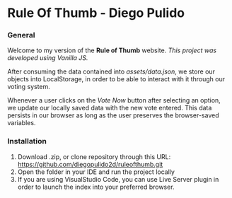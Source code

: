 # Rule Of Thumb - Diego Pulido

### General

Welcome to my version of the **Rule of Thumb** website.
*This project was developed using Vanilla JS.*

After consuming the data contained into *assets/data.json*, we store our objects into LocalStorage, in order to be able to interact with it through our voting system.

Whenever a user clicks on the *Vote Now* button after selecting an option, we update our locally saved data with the new vote entered. This data persists in our browser as long as the user preserves the browser-saved variables.

### Installation

1. Download .zip, or clone repository through this URL: https://github.com/diegopulido2d/ruleofthumb.git
2. Open the folder in your IDE and run the project locally
3. If you are using VisualStudio Code, you can use Live Server plugin in order to launch the index into your preferred browser.